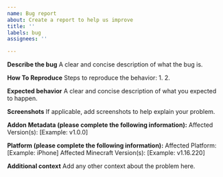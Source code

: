 ```yaml
---
name: Bug report
about: Create a report to help us improve
title: ''
labels: bug
assignees: ''

---
```


**Describe the bug**
A clear and concise description of what the bug is.

**How To Reproduce**
Steps to reproduce the behavior:
1.
2.

**Expected behavior**
A clear and concise description of what you expected to happen.

**Screenshots**
If applicable, add screenshots to help explain your problem.

**Addon Metadata (please complete the following information):**
Affected Version(s): [Example: v1.0.0]

**Platform (please complete the following information):**
Affected Platform: [Example: iPhone]
Affected Minecraft Version(s): [Example: v1.16.220]

**Additional context**
Add any other context about the problem here.

